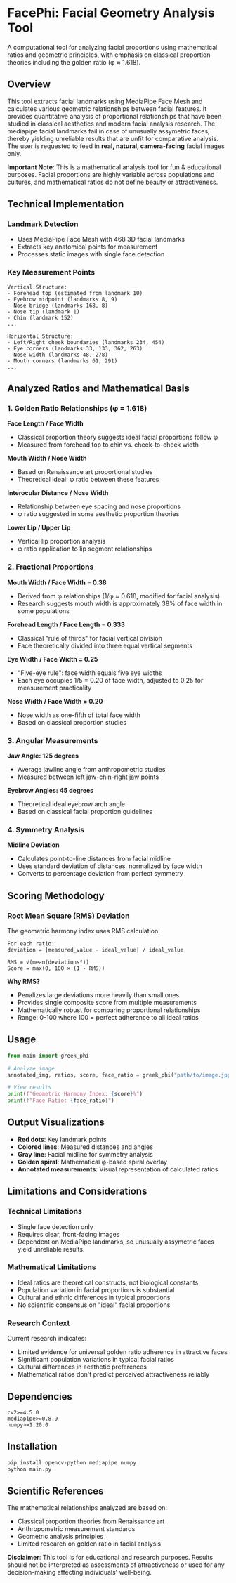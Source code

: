 # FacePhi: Facial Geometry Analysis Tool

A computational tool for analyzing facial proportions using mathematical ratios and geometric principles, with emphasis on classical proportion theories including the golden ratio (φ ≈ 1.618).

## Overview

This tool extracts facial landmarks using MediaPipe Face Mesh and calculates various geometric relationships between facial features. It provides quantitative analysis of proportional relationships that have been studied in classical aesthetics and modern facial analysis research. The mediapipe facial landmarks fail in case of unusually assymetric faces, thereby yielding unreliable results that are unfit for comparative analysis. The user is requested to feed in **real, natural, camera-facing** facial images only.

**Important Note**: This is a mathematical analysis tool for fun & educational purposes. Facial proportions are highly variable across populations and cultures, and mathematical ratios do not define beauty or attractiveness.

## Technical Implementation

### Landmark Detection
- Uses MediaPipe Face Mesh with 468 3D facial landmarks
- Extracts key anatomical points for measurement
- Processes static images with single face detection

### Key Measurement Points
```
Vertical Structure:
- Forehead top (estimated from landmark 10)
- Eyebrow midpoint (landmarks 8, 9)
- Nose bridge (landmarks 168, 8)
- Nose tip (landmark 1)
- Chin (landmark 152)
...

Horizontal Structure:
- Left/Right cheek boundaries (landmarks 234, 454)
- Eye corners (landmarks 33, 133, 362, 263)
- Nose width (landmarks 48, 278)
- Mouth corners (landmarks 61, 291)
...
```

## Analyzed Ratios and Mathematical Basis

### 1. Golden Ratio Relationships (φ = 1.618)

**Face Length / Face Width**
- Classical proportion theory suggests ideal facial proportions follow φ
- Measured from forehead top to chin vs. cheek-to-cheek width

**Mouth Width / Nose Width**
- Based on Renaissance art proportional studies
- Theoretical ideal: φ ratio between these features

**Interocular Distance / Nose Width**
- Relationship between eye spacing and nose proportions
- φ ratio suggested in some aesthetic proportion theories

**Lower Lip / Upper Lip**
- Vertical lip proportion analysis
- φ ratio application to lip segment relationships

### 2. Fractional Proportions

**Mouth Width / Face Width = 0.38**
- Derived from φ relationships (1/φ ≈ 0.618, modified for facial analysis)
- Research suggests mouth width is approximately 38% of face width in some populations

**Forehead Length / Face Length = 0.333**
- Classical "rule of thirds" for facial vertical division
- Face theoretically divided into three equal vertical segments

**Eye Width / Face Width = 0.25**
- "Five-eye rule": face width equals five eye widths
- Each eye occupies 1/5 = 0.20 of face width, adjusted to 0.25 for measurement practicality

**Nose Width / Face Width = 0.20**
- Nose width as one-fifth of total face width
- Based on classical proportion studies

### 3. Angular Measurements

**Jaw Angle: 125 degrees**
- Average jawline angle from anthropometric studies
- Measured between left jaw-chin-right jaw points

**Eyebrow Angles: 45 degrees**
- Theoretical ideal eyebrow arch angle
- Based on classical facial proportion guidelines

### 4. Symmetry Analysis

**Midline Deviation**
- Calculates point-to-line distances from facial midline
- Uses standard deviation of distances, normalized by face width
- Converts to percentage deviation from perfect symmetry

## Scoring Methodology

### Root Mean Square (RMS) Deviation
The geometric harmony index uses RMS calculation:

```
For each ratio:
deviation = |measured_value - ideal_value| / ideal_value

RMS = √(mean(deviations²))
Score = max(0, 100 × (1 - RMS))
```

**Why RMS?**
- Penalizes large deviations more heavily than small ones
- Provides single composite score from multiple measurements
- Mathematically robust for comparing proportional relationships
- Range: 0-100 where 100 = perfect adherence to all ideal ratios

## Usage

```python
from main import greek_phi

# Analyze image
annotated_img, ratios, score, face_ratio = greek_phi("path/to/image.jpg")

# View results
print(f"Geometric Harmony Index: {score}%")
print(f"Face Ratio: {face_ratio}")
```

## Output Visualizations

- **Red dots**: Key landmark points
- **Colored lines**: Measured distances and angles
- **Gray line**: Facial midline for symmetry analysis
- **Golden spiral**: Mathematical φ-based spiral overlay
- **Annotated measurements**: Visual representation of calculated ratios

## Limitations and Considerations

### Technical Limitations
- Single face detection only
- Requires clear, front-facing images
- Dependent on MediaPipe landmarks, so unusually assymetric faces yield unreliable results.

### Mathematical Limitations
- Ideal ratios are theoretical constructs, not biological constants
- Population variation in facial proportions is substantial
- Cultural and ethnic differences in typical proportions
- No scientific consensus on "ideal" facial proportions

### Research Context
Current research indicates:
- Limited evidence for universal golden ratio adherence in attractive faces
- Significant population variations in typical facial ratios
- Cultural differences in aesthetic preferences
- Mathematical ratios don't predict perceived attractiveness reliably

## Dependencies

```
cv2>=4.5.0
mediapipe>=0.8.9
numpy>=1.20.0
```

## Installation

```bash
pip install opencv-python mediapipe numpy
python main.py
```

## Scientific References

The mathematical relationships analyzed are based on:
- Classical proportion theories from Renaissance art
- Anthropometric measurement standards
- Geometric analysis principles
- Limited research on golden ratio in facial analysis

**Disclaimer**: This tool is for educational and research purposes. Results should not be interpreted as assessments of attractiveness or used for any decision-making affecting individuals' well-being.